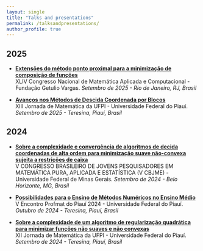 ```yaml
---
layout: single
title: "Talks and presentations"
permalink: /talksandpresentations/
author_profile: true
---
```

## 2025

- **[Extensões do método ponto proximal para a minimização de composição de funções](/files/cnmac2025.pdf)**  
  XLIV Congresso Nacional de Matemática Aplicada e Computacional - Fundação Getulio Vargas. *Setembro de 2025 - Rio de Janeiro, RJ, Brasil*

- **[Avanços nos Métodos de Descida Coordenada por Blocos](/files/jornada2025.pdf)**  
  XIII Jornada de Matemática da UFPI - Universidade Federal do Piauí. *Setembro de 2025 - Teresina, Piauí, Brasil*

## 2024

- **[Sobre a complexidade e convergência de algoritmos de decida coordenadas de alta ordem para minimização suave não-convexa sujeita a restrições de caixa](/files/jovens2024.pdf)**  
 V CONGRESSO BRASILEIRO DE JOVENS PESQUISADORES EM MATEMÁTICA PURA, APLICADA E ESTATÍSTICA (V CBJME) - Universidade Federal de Minas Gerais. *Setembro de 2024 - Belo Horizonte, MG, Brasil*

- **[Possibilidades para o Ensino de Métodos Numéricos no Ensino Médio](/files/profmat2024.pdf)**  
  V Encontro Profmat do Piauí 2024 - Universidade Federal do Piauí. *Outubro de 2024 - Teresina, Piauí, Brasil*

- **[Sobre a complexidade de um algoritmo de regularização quadrática para minimizar funções não suaves e não convexas](/files/jornada2024.pdf)**  
  XII Jornada de Matemática da UFPI - Universidade Federal do Piauí. *Setembro de 2024 - Teresina, Piauí, Brasil*
